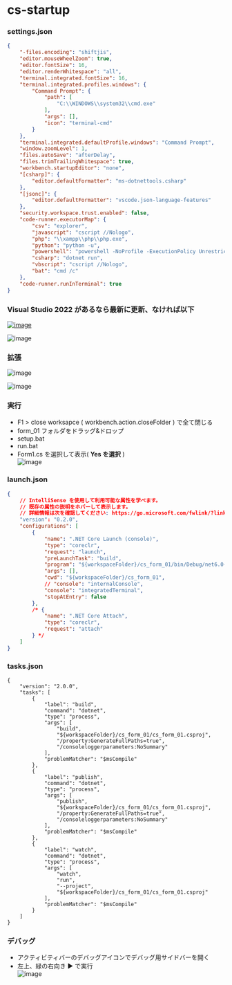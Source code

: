 # cs-startup

### settings.json
```json
{
    "-files.encoding": "shiftjis",
    "editor.mouseWheelZoom": true,
    "editor.fontSize": 16,
    "editor.renderWhitespace": "all",
    "terminal.integrated.fontSize": 16,
    "terminal.integrated.profiles.windows": {
        "Command Prompt": {
            "path": [
                "C:\\WINDOWS\\system32\\cmd.exe"
            ],
            "args": [],
            "icon": "terminal-cmd"
        }
    },
    "terminal.integrated.defaultProfile.windows": "Command Prompt",
    "window.zoomLevel": 1,
    "files.autoSave": "afterDelay",
    "files.trimTrailingWhitespace": true,
    "workbench.startupEditor": "none",
    "[csharp]": {
        "editor.defaultFormatter": "ms-dotnettools.csharp"
    },
    "[jsonc]": {
        "editor.defaultFormatter": "vscode.json-language-features"
    },
    "security.workspace.trust.enabled": false,
    "code-runner.executorMap": {
        "csv": "explorer",
        "javascript": "cscript //Nologo",
        "php": "\\xampp\\php\\php.exe",
        "python": "python -u",
        "powershell": "powershell -NoProfile -ExecutionPolicy Unrestricted -File",
        "csharp": "dotnet run",
        "vbscript": "cscript //Nologo",
        "bat": "cmd /c"
    },
    "code-runner.runInTerminal": true
}
```
### Visual Studio 2022 があるなら最新に更新、なければ以下

[![image](https://user-images.githubusercontent.com/1501327/184050608-6b5c686f-324c-41cb-bd1d-4cd227003e58.png)](https://dotnet.microsoft.com/ja-jp/download/dotnet/6.0)

![image](https://user-images.githubusercontent.com/1501327/183581334-1f7641c8-fdb8-433f-9729-7c6e094740e1.png)

### 拡張
![image](https://user-images.githubusercontent.com/1501327/183583332-de4df410-9f25-4eb8-8aec-6a62e2d75bef.png)

![image](https://user-images.githubusercontent.com/1501327/186118030-c98f3919-e105-4f33-9f62-aaab5207edcd.png)

### 実行
- F1 > close worksapce ( workbench.action.closeFolder ) で全て閉じる
- form_01 フォルダをドラッグ&ドロップ
- setup.bat
- run.bat
- Form1.cs を選択して表示( **Yes を選択** )\
    ![image](https://user-images.githubusercontent.com/1501327/184465924-057b000d-e524-4732-ae21-5abd5869f5b1.png)

### launch.json
```json
{
    // IntelliSense を使用して利用可能な属性を学べます。
    // 既存の属性の説明をホバーして表示します。
    // 詳細情報は次を確認してください: https://go.microsoft.com/fwlink/?linkid=830387
    "version": "0.2.0",
    "configurations": [
        {
            "name": ".NET Core Launch (console)",
            "type": "coreclr",
            "request": "launch",
            "preLaunchTask": "build",
            "program": "${workspaceFolder}/cs_form_01/bin/Debug/net6.0-windows/cs_form_01.dll",
            "args": [],
            "cwd": "${workspaceFolder}/cs_form_01",
            // "console": "internalConsole",
            "console": "integratedTerminal",
            "stopAtEntry": false
        },
        /* {
            "name": ".NET Core Attach",
            "type": "coreclr",
            "request": "attach"
        } */
    ]
}
```

### tasks.json
```jsom
{
    "version": "2.0.0",
    "tasks": [
        {
            "label": "build",
            "command": "dotnet",
            "type": "process",
            "args": [
                "build",
                "${workspaceFolder}/cs_form_01/cs_form_01.csproj",
                "/property:GenerateFullPaths=true",
                "/consoleloggerparameters:NoSummary"
            ],
            "problemMatcher": "$msCompile"
        },
        {
            "label": "publish",
            "command": "dotnet",
            "type": "process",
            "args": [
                "publish",
                "${workspaceFolder}/cs_form_01/cs_form_01.csproj",
                "/property:GenerateFullPaths=true",
                "/consoleloggerparameters:NoSummary"
            ],
            "problemMatcher": "$msCompile"
        },
        {
            "label": "watch",
            "command": "dotnet",
            "type": "process",
            "args": [
                "watch",
                "run",
                "--project",
                "${workspaceFolder}/cs_form_01/cs_form_01.csproj"
            ],
            "problemMatcher": "$msCompile"
        }
    ]
}
```

### デバッグ
- アクティビティバーのデバッグアイコンでデバッグ用サイドバーを開く
- 左上、緑の右向き ▶ で実行\
    ![image](https://user-images.githubusercontent.com/1501327/184466220-c2a9d66a-4ffd-42a1-b67e-64c3f3d25668.png)





